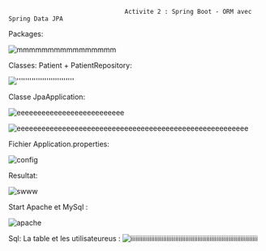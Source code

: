                                     Activite 2 : Spring Boot - ORM avec Spring Data JPA
Packages:


![mmmmmmmmmmmmmmmm](https://user-images.githubusercontent.com/107000262/232950220-ff91a663-f32f-4d1a-818f-eb069b690979.png)


Classes: Patient + PatientRepository:


!['''''''''''''''''''''''''''](https://user-images.githubusercontent.com/107000262/232950596-14f98d24-2f6b-4e60-b89b-9d5a765b4b0d.png)

Classe JpaApplication:

![eeeeeeeeeeeeeeeeeeeeeeeeee](https://user-images.githubusercontent.com/107000262/232951384-d28b670b-9eda-4dad-a1fd-9cca5949fa25.png)

![eeeeeeeeeeeeeeeeeeeeeeeeeeeeeeeeeeeeeeeeeeeeeeeeeeeeeeee](https://user-images.githubusercontent.com/107000262/232951394-496a56eb-5025-4c73-be0d-0618fe125868.png)


Fichier Application.properties:

![config ](https://user-images.githubusercontent.com/107000262/232972247-a91f8036-ed6a-4fc9-ac2d-f650ed89c649.png)


Resultat:

![swww](https://user-images.githubusercontent.com/107000262/232960739-b4c5e5af-0c01-4fa8-bc1f-4e50d0e24691.png)

Start Apache et MySql :

![apache](https://user-images.githubusercontent.com/107000262/232972501-3067ae75-72e9-4527-ab9f-5b403bcef6f1.png)


Sql: La table et les utilisateureus :
![iiiiiiiiiiiiiiiiiiiiiiiiiiiiiiiiiiiiiiiiiiiiiiiiiiiiiiiiiiiiiiiiiiiiiiiiii](https://user-images.githubusercontent.com/107000262/232961703-a0ebc586-7a53-4fba-8928-3a18723b25fe.png)
